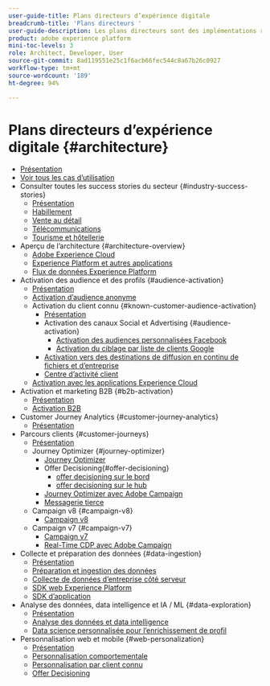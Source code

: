 ```yaml
---
user-guide-title: Plans directeurs d’expérience digitale
breadcrumb-title: 'Plans directeurs '
user-guide-description: Les plans directeurs sont des implémentations reproductibles qui apportent des réponses à des problèmes commerciaux établis et contiennent des schémas d’architecture, des considérations techniques et des liens vers de la documentation pertinente.
product: adobe experience platform
mini-toc-levels: 3
role: Architect, Developer, User
source-git-commit: 8ad119551e25c1f6acb66fec544c8a67b26c0927
workflow-type: tm+mt
source-wordcount: '189'
ht-degree: 94%

---
```



# Plans directeurs d’expérience digitale {#architecture}

+ [Présentation](/help/blueprints/overview.md)
+ [Voir tous les cas d’utilisation](/help/blueprints/use-cases.md)
+ Consulter toutes les success stories du secteur {#industry-success-stories}
   + [Présentation](/help/blueprints/industry-success-stories/overview.md)
   + [Habillement](/help/blueprints/industry-success-stories/apparel.md)
   + [Vente au détail](/help/blueprints/industry-success-stories/retail.md)
   + [Télécommunications](/help/blueprints/industry-success-stories/telecommunications.md)
   + [Tourisme et hôtellerie](/help/blueprints/industry-success-stories/travel-hospitality.md)
+ Aperçu de l’architecture {#architecture-overview}
   + [Adobe Experience Cloud](/help/blueprints/experience-platform/experience-cloud.md)
   + [Experience Platform et autres applications](/help/blueprints/experience-platform/platform-applications.md)
   + [Flux de données Experience Platform](/help/blueprints/experience-platform/platform-data-flow.md)
+ Activation des audience et des profils {#audience-activation}
   + [Présentation](/help/blueprints/audience-activation/overview.md)
   + [Activation d’audience anonyme](/help/blueprints/audience-activation/anonymous.md)
   + Activation du client connu {#known-customer-audience-activation}
      + [Présentation](/help/blueprints/audience-activation/known.md)
      + Activation des canaux Social et Advertising {#audience-activation}
         + [Activation des audiences personnalisées Facebook](/help/blueprints/audience-activation/destinations/facebook.md)
         + [Activation du ciblage par liste de clients Google](/help/blueprints/audience-activation/destinations/gcm.md)
      + [Activation vers des destinations de diffusion en continu de fichiers et d’entreprise](/help/blueprints/audience-activation/enterprise-destinations.md)
      + [Centre d’activité client](/help/blueprints/audience-activation/customer-activity.md)
   + [Activation avec les applications Experience Cloud](/help/blueprints/audience-activation/platform-and-applications.md)
+ Activation et marketing B2B {#b2b-activation}
   + [Présentation](/help/blueprints/b2b/overview.md)
   + [Activation B2B](/help/blueprints/b2b/b2bactivation.md)
+ Customer Journey Analytics {#customer-journey-analytics}
   + [Présentation](/help/blueprints/customer-journey-analytics/overview.md)
+ Parcours clients {#customer-journeys}
   + [Présentation](/help/blueprints/customer-journeys/overview.md)
   + Journey Optimizer {#journey-optimizer}
      + [Journey Optimizer](/help/blueprints/customer-journeys/journey-optimizer.md)
      + Offer Decisioning{#offer-decisioning}
         + [offer decisioning sur le bord](/help/blueprints/customer-journeys/offer_decisioning/offers-edge.md)
         + [offer decisioning sur le hub](/help/blueprints/customer-journeys/offer_decisioning/offers-hub.md)
      + [Journey Optimizer avec Adobe Campaign](/help/blueprints/customer-journeys/ajo-and-campaign.md)
      + [Messagerie tierce](/help/blueprints/customer-journeys/3rd-party-messaging.md)
   + Campaign v8 {#campaign-v8}
      + [Campaign v8](/help/blueprints/customer-journeys/campaign-v8.md)
   + Campaign v7 {#campaign-v7}
      + [Campaign v7](/help/blueprints/customer-journeys/campaign-v7.md)
      + [Real-Time CDP avec Adobe Campaign](/help/blueprints/customer-journeys/rtcdp-and-campaign.md)
+ Collecte et préparation des données {#data-ingestion}
   + [Présentation](/help/blueprints/data-ingestion/overview.md)
   + [Préparation et ingestion des données](/help/blueprints/data-ingestion/ingestion.md)
   + [Collecte de données d’entreprise côté serveur](/help/blueprints/data-ingestion/server-side-collection.md)
   + [SDK web Experience Platform](/help/blueprints/data-ingestion/websdk.md)
   + [SDK d’application](/help/blueprints/data-ingestion/appsdk.md)
+ Analyse des données, data intelligence et IA / ML {#data-exploration}
   + [Présentation](/help/blueprints/data-insights/overview.md)
   + [Analyse des données et data intelligence](/help/blueprints/data-insights/analysis.md)
   + [Data science personnalisée pour l’enrichissement de profil](/help/blueprints/data-insights/data-science.md)
+ Personnalisation web et mobile {#web-personalization}
   + [Présentation](/help/blueprints/web-personalization/overview.md)
   + [Personnalisation comportementale](/help/blueprints/web-personalization/behavioral.md)
   + [Personnalisation par client connu](/help/blueprints/web-personalization/known-personalization.md)
   + [Offer Decisioning](/help/blueprints/web-personalization/offers-edge.md)